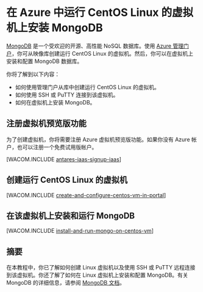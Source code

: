 <properties linkid="store-mongodb-virtual-machines-linux-centos" urlDisplayName="Install MongoDB" pageTitle="nstall MongoDB on a virtual machine running CentOS Linux in Azure" metaKeywords="Azure, MongoDB" description="Learn how to install Mongo DB on a virtual machine in Azure." metaCanonical="" services="" documentationCenter="" title="Install MongoDB on a virtual machine running CentOS Linux in Azure" authors="" solutions="" manager="" editor="" />

# 在 Azure 中运行 CentOS Linux 的虚拟机上安装 MongoDB

[MongoDB][] 是一个受欢迎的开源、高性能 NoSQL 数据库。使用 [Azure 管理门户][]，你可从映像库创建运行 CentOS Linux 的虚拟机。然后，你可以在虚拟机上安装和配置 MongoDB 数据库。

你将了解到以下内容：

-   如何使用管理门户从库中创建运行 CentOS Linux 的虚拟机。
-   如何使用 SSH 或 PuTTY 连接到该虚拟机。
-   如何在虚拟机上安装 MongoDB。

## 注册虚拟机预览版功能

为了创建虚拟机，你将需要注册 Azure 虚拟机预览版功能。如果你没有 Azure 帐户，也可以注册一个免费试用版帐户。

[WACOM.INCLUDE [antares-iaas-signup-iaas][]]

## 创建运行 CentOS Linux 的虚拟机

[WACOM.INCLUDE [create-and-configure-centos-vm-in-portal][]]

## 在该虚拟机上安装和运行 MongoDB

[WACOM.INCLUDE [install-and-run-mongo-on-centos-vm][]]

## 摘要

在本教程中，你已了解如何创建 Linux 虚拟机以及使用 SSH 或 PuTTY 远程连接到该虚拟机。你还了解了如何在 Linux 虚拟机上安装和配置 MongoDB。有关 MongoDB 的详细信息，请参阅 [MongoDB 文档][]。

  [MongoDB]: http://www.mongodb.org/
  [Azure 管理门户]: http://manage.windowsazure.cn
  [antares-iaas-signup-iaas]: ../includes/antares-iaas-signup-iaas.md
  [create-and-configure-centos-vm-in-portal]: ../includes/create-and-configure-centos-vm-in-portal.md
  [install-and-run-mongo-on-centos-vm]: ../includes/install-and-run-mongo-on-centos-vm.md
  [MongoDB 文档]: http://www.mongodb.org/display/DOCS/Home
